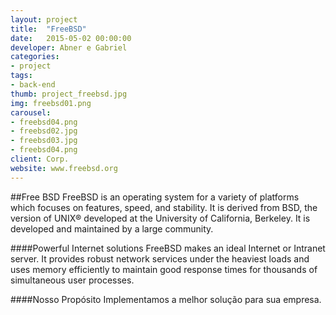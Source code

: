 ```yaml
---
layout: project
title:  "FreeBSD"
date:   2015-05-02 00:00:00
developer: Abner e Gabriel
categories:
- project
tags:
- back-end
thumb: project_freebsd.jpg
img: freebsd01.png
carousel:
- freebsd04.png
- freebsd02.jpg
- freebsd03.jpg
- freebsd04.png
client: Corp.
website: www.freebsd.org
---
```

##Free BSD
FreeBSD is an operating system for a variety of platforms which focuses on features, speed, and stability. It is derived from BSD, the version of UNIX® developed at the University of California, Berkeley. It is developed and maintained by a large community.

####Powerful Internet solutions
FreeBSD makes an ideal Internet or Intranet server. It provides robust network services under the heaviest loads and uses memory efficiently to maintain good response times for thousands of simultaneous user processes.

####Nosso Propósito
Implementamos a melhor solução para sua empresa. 
